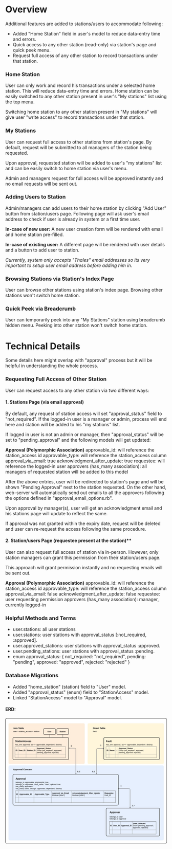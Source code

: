 # Overview
Additional features are added to stations/users to accommodate following:

- Added "Home Station" field in user's model to reduce data-entry time and errors.
- Quick access to any other station (read-only) via station's page and quick peek menu.
- Request full access of any other station to record transactions under that station.

### Home Station
User can only work and record his transactions under a selected home station. This will reduce data-entry time and errors. Home station can be easily switched to any other station present in user's "My stations" list using the top menu.

Switching home station to any other station present in "My stations" will give user "write access" to record transactions under that station.

### My Stations
User can request full access to other stations from station's page. By default, request will be submitted to all managers of the station being requested.

Upon approval, requested station will be added to user's "my stations" list and can be easily switch to home station via user's menu.

Admin and managers request for full access will be approved instantly and no email requests will be sent out.

### Adding Users to Station
Admin/managers can add users to their home station by clicking "Add User" button from station/users page. Following page will ask user's email address to check if user is already in system or a first time user.

**In-case of new user:** A new user creation form will be rendered with email and home station pre-filled.

**In-case of existing user:** A different page will be rendered with user details and a button to add user to station.

*Currently, system only accepts "Thales" email addresses so its very important to setup user email address before adding him in.*

### Browsing Stations via Station's Index Page
User can browse other stations using station's index page. Browsing other stations won't switch home station.

### Quick Peek via Breadcrumb
User can temporarily peek into any "My Stations" station using breadcrumb hidden menu. Peeking into other station won't switch home station.

# Technical Details
Some details here might overlap with "approval" process but it will be helpful in understanding the whole process.

### Requesting Full Access of Other Station
User can request access to any other station via two different ways:

#### 1. Stations Page (via email approval)
By default, any request of station access will set "approval_status" field to "not_required". If the logged-in user is a manager or admin, process will end here and station will be added to his "my stations" list.

If logged in user is not an admin or manager, then "approval_status" will be set to "pending_approval" and the following models will get updated:

**Approval (Polymorphic Association)**
approvable_id: will reference the station_access id
approvable_type: will reference the station_access column
approval_via_email: true
acknowledgment_after_update: true
requestee: will reference the logged-in user
approvers (has_many association): all managers of requested station will be added to this model

After the above entries, user will be redirected to station's page and will be shown "Pending Approval" next to the station requested. On the other hand, web-server will automatically send out emails to all the approvers following the options defined in "approval_email_options.rb".

Upon approval by manager(s), user will get an acknowledgment email and his stations page will update to reflect the same.

If approval was not granted within the expiry date, request will be deleted and user can re-request the access following the same procedure.

#### 2. Station/users Page (requestee present at the station)**
User can also request full access of station via in-person. However, only station managers can grant this permission from their station/users page.

This approach will grant permission instantly and no requesting emails will be sent out.

**Approval (Polymorphic Association)**
approvable_id: will reference the station_access id
approvable_type: will reference the station_access column
approval_via_email: false
acknowledgment_after_update: false
requestee: user requesting permission
approvers (has_many association): manager, currently logged-in

### Helpful Methods and Terms
- user.stations: all user stations
- user.stations: user stations with approval_status [:not_required, :approved].
- user.approved_stations: user stations with approval_status :approved.
- user.pending_stations: user stations with approval_status :pending.
- enum approval_status: { not_required: "not_required", pending: "pending", approved: "approved", rejected: "rejected" }

### Database Migrations
- Added "home_station" (station) field to "User" model.
- Added "approval_status" (enum) field to "StationAccess" model.
- Linked "StationAccess" model to "Approval" model.

#### ERD:

![](images/approval_erd_concept.jpg)
